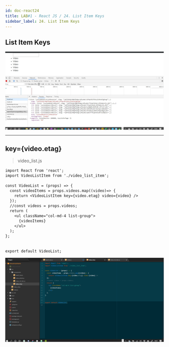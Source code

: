 ```yaml
---
id: doc-react24
title: LAB#1 - React JS / 24. List Item Keys
sidebar_label: 24. List Item Keys
---
```


## List Item Keys


![alt text](.\assets\React_Imagem24_1.jpg)


---

## key={video.etag} 

> video_list.js

~~~
import React from 'react';
import VideoListItem from './video_list_item';

const VideoList = (props) => {
  const videoItems = props.videos.map((video)=> {
    return <VideoListItem key={video.etag} video={video} />
  });
  //const videos = props.videos;
  return (
    <ul className="col-md-4 list-group">
      {videoItems}
    </ul>
  );
};


export default VideoList;

~~~


![alt text](.\assets\React_Imagem24_2.jpg)

